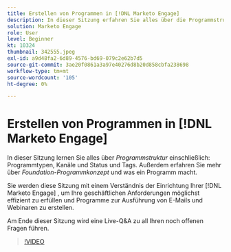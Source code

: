 ```yaml
---
title: Erstellen von Programmen in [!DNL Marketo Engage]
description: In dieser Sitzung erfahren Sie alles über die Programmstruktur, einschließlich Programmtypen, Kanäle und Status und Tags.
solution: Marketo Engage
role: User
level: Beginner
kt: 10324
thumbnail: 342555.jpeg
exl-id: a9d48fa2-6d89-4576-bd69-079c2e62b7d5
source-git-commit: 3ae20f0861a3a97e40276d8b20d858cbfa238698
workflow-type: tm+mt
source-wordcount: '105'
ht-degree: 0%

---
```


# Erstellen von Programmen in [!DNL Marketo Engage]

In dieser Sitzung lernen Sie alles über *Programmstruktur* einschließlich: Programmtypen, Kanäle und Status und Tags. Außerdem erfahren Sie mehr über *Foundation-Programmkonzept* und was ein Programm macht.

Sie werden diese Sitzung mit einem Verständnis der Einrichtung Ihrer [!DNL Marketo Engage] , um Ihre geschäftlichen Anforderungen möglichst effizient zu erfüllen und Programme zur Ausführung von E-Mails und Webinaren zu erstellen.

Am Ende dieser Sitzung wird eine Live-Q&amp;A zu all Ihren noch offenen Fragen führen.

>[!VIDEO](https://video.tv.adobe.com/v/342555/?quality=12&learn=on)
